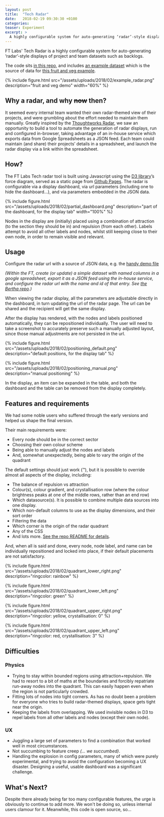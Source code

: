 ```yaml
---
layout: post
title:  "Tech Radar"
date:   2018-02-19 09:30:30 +0100
categories:
teaser: Experiment
excerpt: >
  A highly configurable system for auto-generating ‘radar’-style displays of project and team datasets such as backlogs.
---
```

 FT Labs' Tech Radar is a highly configurable system for auto-generating ‘radar’-style displays of project and team datasets such as backlogs.

 The code sits [in this repo](https://github.com/ftlabs/tech-radar), and includes [an example dataset](https://raw.githubusercontent.com/ftlabs/tech-radar/master/client/demo.json) which is the source of data for [this fruit and veg example](https://labs.ft.com/tech-radar/?json=https%3A%2F%2Flabs.ft.com%2Ftech-radar%2Fdemo.json&sortcol=tastiness&segment=colour&sorttype=alphabetical&title=FTLabs+Potential+Projects+State&ringcolor=rainbow&proportionalrings=true&noderepulsion=1&nodeattraction=9&quadrant=bottom+left").

{% include figure.html src="/assets/uploads/2018/02/example_radar.png" description="fruit and veg demo" width="60%" %}

## Why a radar, and why ~~now~~ then?

It seemed every internal team wanted their own radar-themed view of their projects, and were grumbling about the effort needed to maintain them manually. Greatly inspired by the [Thoughtworks Radar](https://www.thoughtworks.com/radar), we saw an opportunity to build a tool to automate the generation of radar displays, run and configured in-browser, taking advantage of an in-house service which exports data from Google Spreadsheets as a JSON feed. Each team could maintain (and share) their projects’ details in a spreadsheet, and launch the radar display via a link within the spreadsheet.

## How?

The FT Labs Tech radar tool is built using Javascript using the [D3 library](https://d3js.org/)’s force diagram, served as a static page from [Github Pages](http://labs.ft.com/tech-radar/). The radar is configurable via a display dashboard, via url parameters (including one to hide the dashboard...), and via parameters embedded in the JSON data.

{% include figure.html src="/assets/uploads/2018/02/partial_dashboard.png" description="part of the dashboard, for the display tab" width="100%" %}

Nodes in the display are (initially) placed using a combination of attraction (to the section they should be in) and repulsion (from each other). Labels attempt to avoid all other labels and nodes, whilst still keeping close to their own node, in order to remain visible and relevant.

## Usage

Configure the radar url with a source of JSON data, e.g. the [handy demo file](https://labs.ft.com/tech-radar/?json=https://labs.ft.com/tech-radar/demo.json)

_(Within the FT, create (or update) a simple dataset with named columns in a google spreadsheet, export it as a JSON feed using the in-house service, and configure the radar url with the name and id of that entry. See [the Bertha repo](https://github.com/ft-interactive/bertha).)_

When viewing the radar display, all the parameters are adjustable directly in the dashboard, in turn updating the url of the radar page. The url can be shared and the recipient will get the same display.

After the display has rendered, with the nodes and labels positioned automatically, they can be repositioned individually. The user will need to take a screenshot to accurately preserve such a manually adjusted layout, since those manual adjustments are not persisted in the url.

{% include figure.html src="/assets/uploads/2018/02/positioning_default.png" description="default positions, for the display tab" %}

{% include figure.html src="/assets/uploads/2018/02/positioning_manual.png" description="manual positioning" %}

In the display, an item can be expanded in the table, and both the dashboard and the table can be removed from the display completely.

## Features and requirements

We had some noble users who suffered through the early versions and helped us shape the final version.

Their main requirements were:

* Every node should be in the correct sector
* Choosing their own colour scheme
* Being able to manually adjust the nodes and labels
* And, somewhat unexpectedly, being able to vary the origin of the quadrant

The default settings should just work (™), but it is possible to override almost all aspects of the display, including:

* The balance of repulsion vs attraction
* Colour(s), colour gradient, and crystallisation row (where the colour brightness peaks at one of the middle rows, rather than an end row)
* Which datasource(s). It is possible to combine multiple data sources into one display.
* Which non-default columns to use as the display dimensions, and their sort order
* Filtering the data
* Which corner is the origin of the radar quadrant
* Any of the CSS
* And lots more. [See the repo README for details](https://github.com/ftlabs/tech-radar/blob/master/README.md).

And, when all is said and done, every node, node label, and name can be individually repositioned and locked into place, if their default placements are not satisfactory.

{% include figure.html src="/assets/uploads/2018/02/quadrant_lower_right.png" description="ringcolor: rainbow" %}

{% include figure.html src="/assets/uploads/2018/02/quadrant_lower_left.png" description="ringcolor: green" %}

{% include figure.html src="/assets/uploads/2018/02/quadrant_upper_right.png" description="ringcolor: yellow, crystallisation: 0" %}

{% include figure.html src="/assets/uploads/2018/02/quadrant_upper_left.png" description="ringcolor: red, crystallisation: 3" %}

## Difficulties

### Physics

* Trying to stay within bounded regions using attraction+repulsion. We had to resort to a bit of maths at the boundaries and forcibly repatriate run-away nodes into the quadrant. This can easily happen even when the region is not particularly crowded.
* Fitting lots of nodes into tight corners. As has no doubt been a problem for everyone who tries to build radar-themed displays, space gets tight near the origin.
* Keeping the labels from overlapping. We used invisible nodes in D3 to repel labels from all other labels and nodes (except their own node).

### UX

* Juggling a large set of parameters to find a combination that worked well in most circumstances.
* Not succumbing to feature creep _(... we succumbed)_.
* Handling the explosion in config parameters, many of which were purely experimental, and trying to avoid the configuration becoming a UX disaster. Designing a useful, usable dashboard was a significant challenge.

## What's Next?

Despite there already being far too many configurable features, the urge is obviously to continue to add more. We won't be doing so, unless internal users clamour for it. Meanwhile, this code is open source, so...
